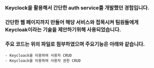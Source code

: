 <h3> Keyclock을 활용해서 간단한 auth service를 개발했던 경험입니다.</h3>
<h3> 간단한 웹 페이지까지 만들어 해당 서비스와 접목시켜 팀원들에게 Keycloak이라는 기술을 제안하기위해 사용되었습니다.</h3>

<h3>주요 코드는 위의 파일로 첨부하였으며 주요기능은 아래와 같습니다.</h3>

    - Keycloack을 이용하여 사용자 CRUD
    - Keycloack을 이용하여 사용자 권한 CRUD
    
